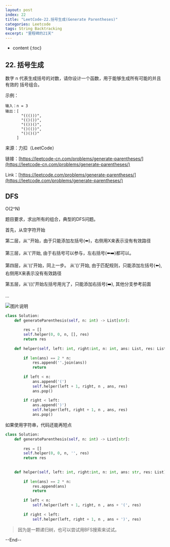 ```yaml
---
layout: post
index: 22
title: "LeetCode-22.括号生成(Generate Parentheses)"
categories: Leetcode
tags: String Backtracking
excerpt: "里程碑的21天"
---
```


* content
{:toc}

## 22. 括号生成

数字 n 代表生成括号的对数，请你设计一个函数，用于能够生成所有可能的并且 有效的 括号组合。

示例：

```
输入：n = 3
输出：[
       "((()))",
       "(()())",
       "(())()",
       "()(())",
       "()()()"
     ]
```

来源：力扣（LeetCode）

链接：[https://leetcode-cn.com/problems/generate-parentheses/](https://leetcode-cn.com/problems/generate-parentheses/)

Link：[https://leetcode.com/problems/generate-parentheses/](https://leetcode.com/problems/generate-parentheses/)

## DFS

O(2^N)

题目要求，求出所有的组合，典型的DFS问题。

首先，从空字符开始

第二层，从''开始，由于只能添加左括号(⬅️)，右侧用X来表示没有有效路径

第三层，从'('开始, 由于右括号可以参与，左右括号(⬅️➡️)都可以。

第四层，从'(('开始，同上一步。 从'()'开始, 由于匹配规则，只能添加左括号(⬅️), 右侧用X来表示没有有效路径

第五层，从'((('开始左括号用光了，只能添加右括号(➡️), 其他分支参考前面 

...

![图片说明](https://geemaple.github.io/images/leetcode-sketch-algorithm-22.jpg)

```python
class Solution:
    def generateParenthesis(self, n: int) -> List[str]:
        
        res = []
        self.helper(0, 0, n, [], res)
        return res
        
    def helper(self, left: int, right:int, n: int, ans: List, res: List):
        
        if len(ans) == 2 * n:
            res.append(''.join(ans))
            return
        
        if left < n:
            ans.append('(')
            self.helper(left + 1, right, n , ans, res)
            ans.pop()
            
        if right < left:
            ans.append(')')
            self.helper(left, right + 1, n , ans, res)
            ans.pop()
```

如果使用字符串，代码还能再短点

```python
class Solution:
    def generateParenthesis(self, n: int) -> List[str]:
        
        res = []
        self.helper(0, 0, n, '', res)
        return res
        
        
    def helper(self, left: int, right:int, n: int, ans: str, res: List):
        
        if len(ans) == 2 * n:
            res.append(ans)
            return
        
        if left < n:
            self.helper(left + 1, right, n , ans + '(', res)
            
        if right < left:
            self.helper(left, right + 1, n , ans + ')', res)
```

> 因为是一颗递归树，也可以尝试用BFS搜索来试试。

--End--


